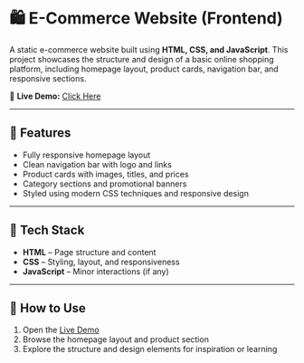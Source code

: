 # 🛍️ E-Commerce Website (Frontend)

A static e-commerce website built using **HTML, CSS, and JavaScript**. This project showcases the structure and design of a basic online shopping platform, including homepage layout, product cards, navigation bar, and responsive sections.

🔗 **Live Demo:** [Click Here](https://iqra-jambharkar.github.io/E-Commerce-Website/)

---

## 📌 Features

- Fully responsive homepage layout  
- Clean navigation bar with logo and links  
- Product cards with images, titles, and prices  
- Category sections and promotional banners  
- Styled using modern CSS techniques and responsive design

---

## 🧰 Tech Stack

- **HTML** – Page structure and content  
- **CSS** – Styling, layout, and responsiveness  
- **JavaScript** – Minor interactions (if any)

---

## 🚀 How to Use

1. Open the [Live Demo](https://iqra-jambharkar.github.io/E-Commerce-Website/)  
2. Browse the homepage layout and product section  
3. Explore the structure and design elements for inspiration or learning
